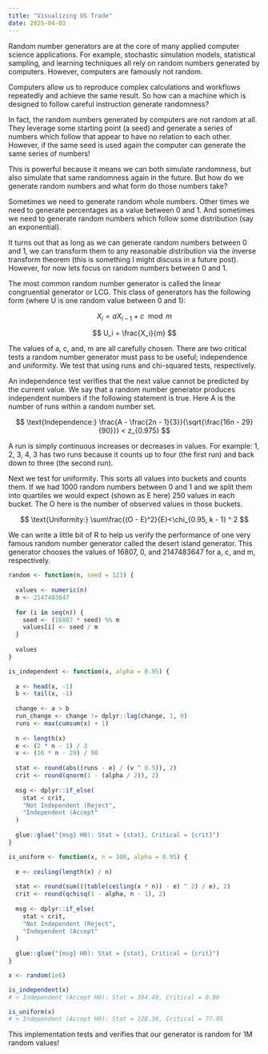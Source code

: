 ```yaml
---
title: "Visualizing US Trade"
date: 2025-04-03
---
```


Random number generators are at the core of many applied computer science
applications. For example, stochastic simulation models, statistical sampling,
and learning techniques all rely on random numbers generated by computers.
However, computers are famously not random.

Computers allow us to reproduce complex calculations and workflows repeatedly
and achieve the same result. So how can a machine which is designed to follow
careful instruction generate randomness?

In fact, the random numbers generated by computers are not random at all.
They leverage some starting point (a seed) and generate a series of numbers
which follow that appear to have no relation to each other. However, if the
same seed is used again the computer can generate the same series of numbers!

This is powerful because it means we can both simulate randomness, but also
simulate that same randomness again in the future. But how do we generate
random numbers and what form do those numbers take?

Sometimes we need to generate random whole numbers. Other times we need to
generate percentages as a value between 0 and 1. And sometimes we need to
generate random numbers which follow some distribution (say an exponential).

It turns out that as long as we can generate random numbers between 0 and 1,
we can transform them to any reasonable distribution via the inverse transform
theorem (this is something I might discuss in a future post). However, for now
lets focus on random numbers between 0 and 1.

The most common random number generator is called the linear congruential
generator or LCG. This class of generators has the following form (where U is
one random value between 0 and 1):

$$
X_{i} = aX_{i - 1} + c \mod m
$$

$$
U_i = \frac{X_i}{m}
$$

The values of a, c, and, m are all carefully chosen. There are two critical
tests a random number generator must pass to be useful; independence and uniformity.
We test that using runs and chi-squared tests, respectively.

An independence test verifies that the next value cannot be predicted by the
current value. We say that a random number generator produces independent numbers
if the following statement is true. Here A is the number of runs within a random
number set.

$$
\text{Independence:} \frac{A - \frac{2n - 1}{3}}{\sqrt{\frac{16n - 29}{90}}} < z_{0.975}
$$

A run is simply continuous increases or decreases in values. For example: 1, 2, 3,
4, 3 has two runs because it counts up to four (the first run) and back down to
three (the second run).

Next we test for uniformity. This sorts all values into buckets and counts them.
If we had 1000 random numbers between 0 and 1 and we split them into quartiles we
would expect (shown as E here) 250 values in each bucket. The O here is the number
of observed values in those buckets.

$$
\text{Uniformity:} \sum\frac{(O - E)^2}{E}<\chi_{0.95, k - 1} ^ 2
$$

We can write a little bit of R to help us verify the performance of one very famous
random number generator called the desert island generator. This generator chooses
the values of 16807, 0, and 2147483647 for a, c, and m, respectively.

```r
random <- function(n, seed = 123) {
  
  values <- numeric(n)
  m <- 2147483647
  
  for (i in seq(n)) {
    seed <- (16807 * seed) %% m
    values[i] <- seed / m
  }
  
  values
}

is_independent <- function(x, alpha = 0.95) {
  
  a <- head(x, -1)
  b <- tail(x, -1)
  
  change <- a > b
  run_change <- change != dplyr::lag(change, 1, 0)
  runs <- max(cumsum(x) + 1)
  
  n <- length(x)
  e <- (2 * n - 1) / 3
  v <- (16 * n - 29) / 90
  
  stat <- round(abs((runs - e) / (v ^ 0.5)), 2)
  crit <- round(qnorm(1 - (alpha / 2)), 2)
  
  msg <- dplyr::if_else(
    stat < crit,
    "Not Independent (Reject",
    "Independent (Accept"
  )
  
  glue::glue("{msg} H0): Stat = {stat}, Critical = {crit}")
}

is_uniform <- function(x, n = 100, alpha = 0.95) {
  
  e <- ceiling(length(x) / n)
  
  stat <- round(sum(((table(ceiling(x * n)) - e) ^ 2) / e), 2)
  crit <- round(qchisq(1 - alpha, n - 1), 2)
  
  msg <- dplyr::if_else(
    stat < crit,
    "Not Independent (Reject",
    "Independent (Accept"
  )
  
  glue::glue("{msg} H0): Stat = {stat}, Critical = {crit}")
}

x <- random(1e6)

is_independent(x)
# > Independent (Accept H0): Stat = 394.49, Critical = 0.06

is_uniform(x)
# > Independent (Accept H0): Stat = 128.36, Critical = 77.05
```

This implementation tests and verifies that our generator is random for 1M random values!

